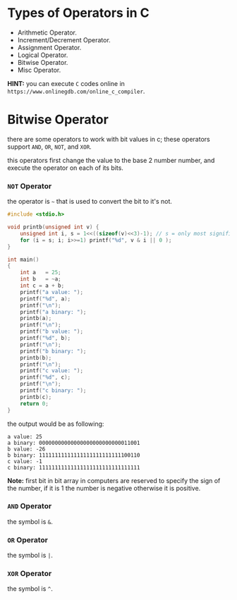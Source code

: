 # Types of Operators in C

- Arithmetic Operator.
- Increment/Decrement Operator.
- Assignment Operator.
- Logical Operator.
- Bitwise Operator.
- Misc Operator.



**HINT:** you can execute `C` codes online in `https://www.onlinegdb.com/online_c_compiler`. 



# Bitwise Operator

there are some operators to work with bit values in c; these operators support `AND`, `OR`, `NOT`, and `XOR`.

this operators first change the value to the base 2 number number, and execute the operator on each of its bits. 

### `NOT` Operator

the operator is `~` that is used to convert the bit to it's not. 

```c
#include <stdio.h>

void printb(unsigned int v) {
    unsigned int i, s = 1<<((sizeof(v)<<3)-1); // s = only most significant bit at 1
    for (i = s; i; i>>=1) printf("%d", v & i || 0 );
}

int main()
{
    int a   = 25;
    int b   = ~a;
    int c = a + b;
    printf("a value: ");
    printf("%d", a);
    printf("\n");
    printf("a binary: ");
    printb(a);
    printf("\n");
    printf("b value: ");
    printf("%d", b);
    printf("\n");
    printf("b binary: ");
    printb(b);
    printf("\n");
    printf("c value: ");
    printf("%d", c);
    printf("\n");
    printf("c binary: ");
    printb(c);
    return 0;
}
```

the output would be as following:

```
a value: 25
a binary: 00000000000000000000000000011001
b value: -26
b binary: 11111111111111111111111111100110
c value: -1
c binary: 11111111111111111111111111111111
```



**Note:** first bit in bit array in computers are reserved to specify the sign of the number, if it is 1 the number is negative otherwise it is positive.



### `AND` Operator

the symbol is `&`.



### `OR` Operator 

the symbol is `|`.



### `XOR` Operator

the symbol is `^`.